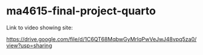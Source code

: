 # ma4615-final-project-quarto


Link to video showing site:

https://drive.google.com/file/d/1C6QT68MqbwGyMrIqPwVeJwJ48vpq5za0/view?usp=sharing
